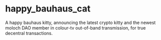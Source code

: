 # happy_bauhaus_cat
A happy bauhaus kitty, announcing the latest crypto kitty and the newest moloch DAO member in colour-tv out-of-band transmission, for true decentral transactions.
